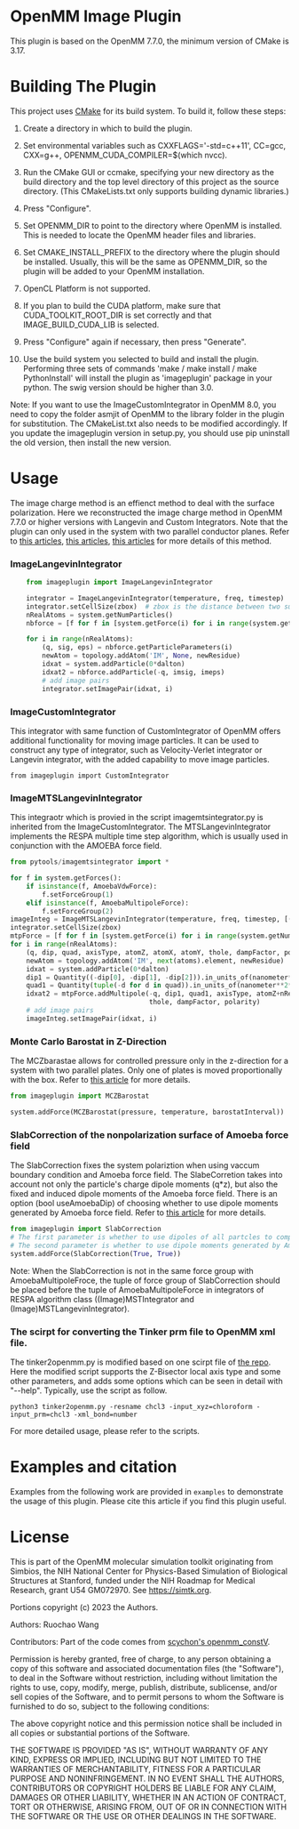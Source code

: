 OpenMM Image Plugin
=====================

This plugin is based on the OpenMM 7.7.0, the minimum version of CMake is 3.17. 

Building The Plugin
===================

This project uses [CMake](http://www.cmake.org) for its build system.  To build it, follow these
steps:

1. Create a directory in which to build the plugin.

2. Set environmental variables such as CXXFLAGS='-std=c++11', CC=gcc, CXX=g++, 
OPENMM_CUDA_COMPILER=$(which nvcc).

3. Run the CMake GUI or ccmake, specifying your new directory as the build directory and the top
level directory of this project as the source directory. (This CMakeLists.txt only supports building 
dynamic libraries.)

4. Press "Configure".

5. Set OPENMM_DIR to point to the directory where OpenMM is installed.  This is needed to locate
the OpenMM header files and libraries.

6. Set CMAKE_INSTALL_PREFIX to the directory where the plugin should be installed.  Usually,
this will be the same as OPENMM_DIR, so the plugin will be added to your OpenMM installation.

7. OpenCL Platform is not supported.

8. If you plan to build the CUDA platform, make sure that CUDA_TOOLKIT_ROOT_DIR is set correctly
and that IMAGE_BUILD_CUDA_LIB is selected.

9. Press "Configure" again if necessary, then press "Generate".

10. Use the build system you selected to build and install the plugin. 
Performing three sets of commands 'make / make install / make PythonInstall' will install the plugin
as 'imageplugin' package in your python. The swig version should be higher than 3.0.

Note: If you want to use the ImageCustomIntegrator in OpenMM 8.0, you need to 
copy the folder asmjit of OpenMM to the library folder in the plugin for substitution. 
The CMakeList.txt also needs to be modified accordingly. 
If you update the imageplugin version in setup.py, you should use pip uninstall the old version, 
then install the new version.

Usage
==========

The image charge method is an effienct method to deal with the surface polarization. Here we reconstructed 
the image charge method in OpenMM 7.7.0 or higher versions with Langevin and Custom Integrators. Note that 
the plugin can only used in the system with two parallel conductor planes. Refer to 
[this articles](https://doi.org/10.1073/pnas.2020615118), 
[this articles](https://doi.org/10.1063/5.0040172), 
[this articles](https://pubs.acs.org/doi/10.1021/acs.jpcc.9b06635) for more details of this method.

### ImageLangevinIntegrator
```python
    from imageplugin import ImageLangevinIntegrator

    integrator = ImageLangevinIntegrator(temperature, freq, timestep)
    integrator.setCellSize(zbox)  # zbox is the distance between two surfaces
    nRealAtoms = system.getNumParticles()
    nbforce = [f for f in [system.getForce(i) for i in range(system.getNumForces())] if type(f) == NonbondedForce][0]

    for i in range(nRealAtoms):
        (q, sig, eps) = nbforce.getParticleParameters(i)
        newAtom = topology.addAtom('IM', None, newResidue)
        idxat = system.addParticle(0*dalton)
        idxat2 = nbforce.addParticle(-q, imsig, imeps)
        # add image pairs
        integrator.setImagePair(idxat, i)
```

### ImageCustomIntegrator
This integrator with same function of CustomIntegrator of OpenMM offers additional functionality for moving 
image particles. It can be used to construct any type of integrator, such as Velocity-Verlet integrator or 
Langevin integrator, with the added capability to move image particles.
```
from imageplugin import CustomIntegrator
```

### ImageMTSLangevinIntegrator

This integraotr which is provied in the script imagemtsintegrator.py is inherited from 
the ImageCustomIntegrator. The MTSLangevinIntegrator implements the RESPA multiple time 
step algorithm, which is usually used in conjunction with the AMOEBA force field.

```python
from pytools/imagemtsintegrator import *

for f in system.getForces():
    if isinstance(f, AmoebaVdwForce):
        f.setForceGroup(1)
    elif isinstance(f, AmoebaMultipoleForce):
        f.setForceGroup(2)
imageInteg = ImageMTSLangevinIntegrator(temperature, freq, timestep, [(0,8), (1,1), (2,1)])
integrator.setCellSize(zbox)
mtpForce = [f for f in [system.getForce(i) for i in range(system.getNumForces())] if type(f) == AmoebaMultipoleForce][0]
for i in range(nRealAtoms):
    (q, dip, quad, axisType, atomZ, atomX, atomY, thole, dampFactor, polarity) = mtpForce.getMultipoleParameters(i)
    newAtom = topology.addAtom('IM', next(atoms).element, newResidue)
    idxat = system.addParticle(0*dalton)
    dip1 = Quantity((-dip[0], -dip[1], -dip[2])).in_units_of(nanometer*elementary_charge)
    quad1 = Quantity(tuple(-d for d in quad)).in_units_of(nanometer**2*elementary_charge)
    idxat2 = mtpForce.addMultipole(-q, dip1, quad1, axisType, atomZ+nRealAtoms, atomX+nRealAtoms, atomY+nRealAtoms,
                                   thole, dampFactor, polarity)
    # add image pairs
    imageInteg.setImagePair(idxat, i)
```

### Monte Carlo Barostat in Z-Direction

The MCZbarastae allows for controlled pressure only in the z-direction for a system with two 
parallel plates. Only one of plates is moved proportionally with the box.
Refer to 
[this article](https://pubs.acs.org/doi/10.1021/acs.jpcc.0c00299) for more details.
```python
from imageplugin import MCZBarostat

system.addForce(MCZBarostat(pressure, temperature, barostatInterval))
```

### SlabCorrection of the nonpolarization surface of Amoeba force field

The SlabCorrection fixes the system polariztion when using vaccum boundary condition and Amoeba force field. The 
SlabeCorretion takes into account not only the particle's charge dipole moments (q*z), but also the fixed and 
induced dipole moments of the Amoeba force field. There is an option (bool useAmoebaDip) of choosing whether to use 
dipole moments generated by Amoeba force field.
Refer to [this article](https://doi.org/10.1063/1.479595) for more details. 

```python
from imageplugin import SlabCorrection
# The first parameter is whether to use dipoles of all partcles to compute the slab correction. 
# The second parameter is whether to use dipole moments generated by Amoeba force field.
system.addForce(SlabCorrection(True, True))
```
Note: When the SlabCorrection is not in the same force group with AmoebaMultipoleFroce, the tuple of force group of 
SlabCorrection should be placed before the tuple of AmoebaMultipoleForce in integrators of RESPA algorithm class 
((Image)MSTIntegrator and (Image)MSTLangevinIntegrator).

### The scirpt for converting the Tinker prm file to OpenMM xml file.

The tinker2openmm.py is modified based on one scirpt file of [the repo](https://github.com/Inniag/openmm-scripts-amoeba). 
Here the modified script supports the Z-Bisector local axis type and some other
parameters, and adds some options which can be seen in detail with "--help".
Typically, use the script as follow.
```
python3 tinker2openmm.py -resname chcl3 -input_xyz=chloroform -input_prm=chcl3 -xml_bond=number
```

For more detailed usage, please refer to the scripts.


Examples and citation
=====================

Examples from the following work are provided in `examples` to demonstrate the usage of this plugin.
Please cite this article if you find this plugin useful.


License
=======

This is part of the OpenMM molecular simulation toolkit originating from
Simbios, the NIH National Center for Physics-Based Simulation of
Biological Structures at Stanford, funded under the NIH Roadmap for
Medical Research, grant U54 GM072970. See https://simtk.org.

Portions copyright (c) 2023 the Authors.

Authors: Ruochao Wang

Contributors: 
Part of the code comes from [scychon's openmm_constV](https://github.com/scychon/openmm_constV).

Permission is hereby granted, free of charge, to any person obtaining a
copy of this software and associated documentation files (the "Software"),
to deal in the Software without restriction, including without limitation
the rights to use, copy, modify, merge, publish, distribute, sublicense,
and/or sell copies of the Software, and to permit persons to whom the
Software is furnished to do so, subject to the following conditions:

The above copyright notice and this permission notice shall be included in
all copies or substantial portions of the Software.

THE SOFTWARE IS PROVIDED "AS IS", WITHOUT WARRANTY OF ANY KIND, EXPRESS OR
IMPLIED, INCLUDING BUT NOT LIMITED TO THE WARRANTIES OF MERCHANTABILITY,
FITNESS FOR A PARTICULAR PURPOSE AND NONINFRINGEMENT. IN NO EVENT SHALL
THE AUTHORS, CONTRIBUTORS OR COPYRIGHT HOLDERS BE LIABLE FOR ANY CLAIM,
DAMAGES OR OTHER LIABILITY, WHETHER IN AN ACTION OF CONTRACT, TORT OR
OTHERWISE, ARISING FROM, OUT OF OR IN CONNECTION WITH THE SOFTWARE OR THE
USE OR OTHER DEALINGS IN THE SOFTWARE.

